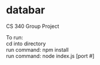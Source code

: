 # databar
CS 340 Group Project


To run: <br />
cd into directory <br />
run command: npm install <br />
run command: node index.js [port #]